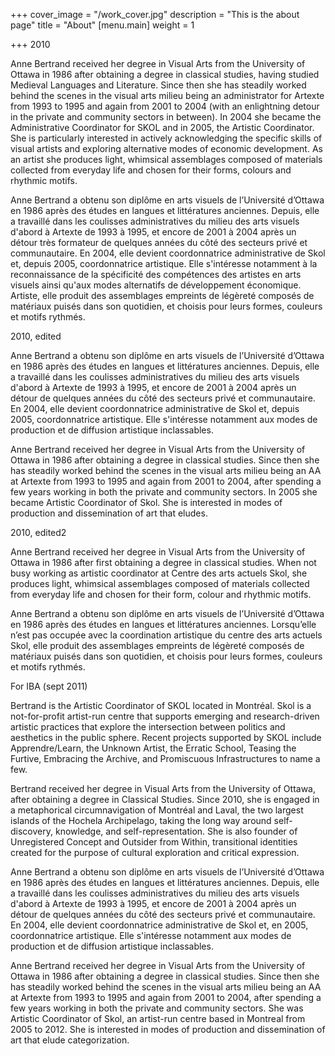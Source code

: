 +++
cover_image = "/work_cover.jpg"
description = "This is the about page"
title = "About"
[menu.main]
weight = 1

+++
2010

Anne Bertrand received her degree in Visual Arts from the University of Ottawa in 1986 after obtaining a degree in classical studies, having studied Medieval Languages and Literature. Since then she has steadily worked behind the scenes in the visual arts milieu being an administrator for Artexte from 1993 to 1995 and again from 2001 to 2004 (with an enlightning detour in the private and community sectors in between). In 2004 she became the Administrative Coordinator for SKOL and in 2005, the Artistic Coordinator. She is particularly interested in actively acknowledging the specific skills of visual artists and exploring alternative modes of economic development. As an artist she produces light, whimsical assemblages composed of materials collected from everyday life and chosen for their forms, colours and rhythmic motifs.

Anne Bertrand a obtenu son diplôme en arts visuels de l’Université d’Ottawa en 1986 après des études en langues et littératures anciennes. Depuis, elle a travaillé dans les coulisses administratives du milieu des arts visuels d'abord à Artexte de 1993 à 1995, et encore de 2001 à 2004 après un détour très formateur de quelques années du côté des secteurs privé et communautaire. En 2004, elle devient coordonnatrice administrative de Skol et, depuis 2005, coordonnatrice artistique. Elle s'intéresse notamment à la reconnaissance de la spécificité des compétences des artistes en arts visuels ainsi qu'aux modes alternatifs de développement économique. Artiste, elle produit des assemblages empreints de légèreté composés de matériaux puisés dans son quotidien, et choisis pour leurs formes, couleurs et motifs rythmés.

2010, edited

Anne Bertrand a obtenu son diplôme en arts visuels de l’Université d’Ottawa en 1986 après des études en langues et littératures anciennes. Depuis, elle a travaillé dans les coulisses administratives du milieu des arts visuels d'abord à Artexte de 1993 à 1995, et encore de 2001 à 2004 après un détour de quelques années du côté des secteurs privé et communautaire. En 2004, elle devient coordonnatrice administrative de Skol et, depuis 2005, coordonnatrice artistique. Elle s'intéresse notamment aux modes de production et de diffusion artistique inclassables.

Anne Bertrand received her degree in Visual Arts from the University of Ottawa in 1986 after obtaining a degree in classical studies. Since then she has steadily worked behind the scenes in the visual arts milieu being an AA at Artexte from 1993 to 1995 and again from 2001 to 2004, after spending a few years working in both the private and community sectors. In 2005 she became Artistic Coordinator of Skol. She is interested in modes of production and dissemination of art that eludes.

2010, edited2

Anne Bertrand received her degree in Visual Arts from the University of Ottawa in 1986 after first obtaining a degree in classical studies. When not busy working as artistic coordinator at Centre des arts actuels Skol, she produces light, whimsical assemblages composed of materials collected from everyday life and chosen for their form, colour and rhythmic motifs.

Anne Bertrand a obtenu son diplôme en arts visuels de l’Université d’Ottawa en 1986 après des études en langues et littératures anciennes. Lorsqu’elle n’est pas occupée avec la coordination artistique du centre des arts actuels Skol, elle produit des assemblages empreints de légèreté composés de matériaux puisés dans son quotidien, et choisis pour leurs formes, couleurs et motifs rythmés.

For IBA (sept 2011)

Bertrand is the Artistic Coordinator of SKOL located in Montréal. Skol is a not-for-profit artist-run centre that supports emerging and research-driven artistic practices that explore the intersection between politics and aesthetics in the public sphere. Recent projects supported by SKOL include Apprendre/Learn, the Unknown Artist, the Erratic School, Teasing the Furtive, Embracing the Archive, and Promiscuous Infrastructures to name a few.

Bertrand received her degree in Visual Arts from the University of Ottawa, after obtaining a degree in Classical Studies. Since 2010, she is engaged in a metaphorical circumnavigation of Montréal and Laval, the two largest islands of the Hochela Archipelago, taking the long way around self-discovery, knowledge, and self-representation. She is also founder of Unregistered Concept and Outsider from Within, transitional identities created for the purpose of cultural exploration and critical expression.

Anne Bertrand a obtenu son diplôme en arts visuels de l’Université d’Ottawa en 1986 après des études en langues et littératures anciennes. Depuis, elle a travaillé dans les coulisses administratives du milieu des arts visuels d'abord à Artexte de 1993 à 1995, et encore de 2001 à 2004 après un détour de quelques années du côté des secteurs privé et communautaire. En 2004, elle devient coordonnatrice administrative de Skol et, en 2005, coordonnatrice artistique. Elle s'intéresse notamment aux modes de production et de diffusion artistique inclassables.

Anne Bertrand received her degree in Visual Arts from the University of Ottawa in 1986 after obtaining a degree in classical studies. Since then she has steadily worked behind the scenes in the visual arts milieu being an AA at Artexte from 1993 to 1995 and again from 2001 to 2004, after spending a few years working in both the private and community sectors. She was Artistic Coordinator of Skol, an artist-run centre based in Montreal from 2005 to 2012. She is interested in modes of production and dissemination of art that elude categorization.